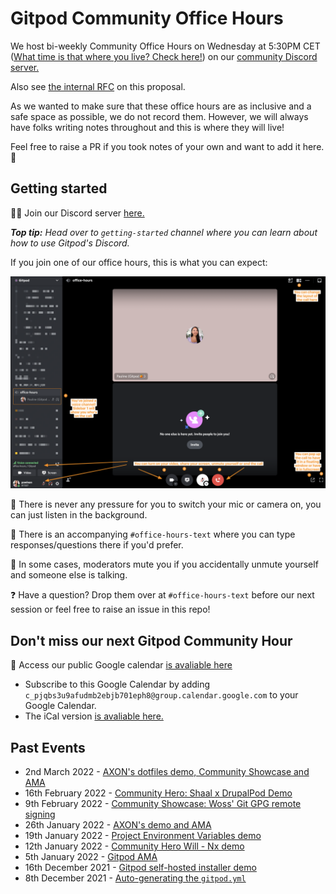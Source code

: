 # Gitpod Community Office Hours

We host bi-weekly Community Office Hours on Wednesday at 5:30PM CET ([What time is that where you live? Check here!](https://www.timeanddate.com/worldclock/converter.html?iso=20211216T163000&p1=tz_gmt&p2=tz_cet&p3=tz_pt&p4=240)) on our [community Discord server.](https://www.gitpod.io/chat)

Also see [the internal RFC](https://www.notion.so/gitpod/Gitpod-Community-Office-Hours-e85cc0d0a92644409635956292bf6b01) on this proposal.

As we wanted to make sure that these office hours are as inclusive and a safe space as possible, we do not record them. However, we will always have folks writing notes throughout and this is where they will live!

Feel free to raise a PR if you took notes of your own and want to add it here. 🧡

## Getting started

👋🏼 Join our Discord server [here.](https://www.gitpod.io/chat)

_**Top tip:** Head over to `getting-started` channel where you can learn about how to use Gitpod's Discord._

If you join one of our office hours, this is what you can expect:

![office-hours screenshot](screenshot.png)

📝 There is never any pressure for you to switch your mic or camera on, you can just listen in the background.

💬 There is an accompanying `#office-hours-text` where you can type responses/questions there if you'd prefer.

🚫 In some cases, moderators mute you if you accidentally unmute yourself and someone else is talking.

❓ Have a question? Drop them over at `#office-hours-text` before our next session or feel free to raise an issue in this repo!

## Don't miss our next Gitpod Community Hour

📅 Access our public Google calendar [is avaliable here](https://calendar.google.com/calendar/embed?src=c_pjqbs3u9afudmb2ebjb701eph8%40group.calendar.google.com&ctz=Europe%2FLondon)

- Subscribe to this Google Calendar by adding `c_pjqbs3u9afudmb2ebjb701eph8@group.calendar.google.com` to your Google Calendar.
- The iCal version [is avaliable here.](https://calendar.google.com/calendar/ical/c_pjqbs3u9afudmb2ebjb701eph8%40group.calendar.google.com/public/basic.ics)

## Past Events

- 2nd March 2022 - [AXON's dotfiles demo, Community Showcase and AMA](./2022/03/2022-03-02.md)
- 16th February 2022 - [Community Hero: Shaal x DrupalPod Demo](./2022/02/2022-02-16.md)
- 9th February 2022 - [Community Showcase: Woss' Git GPG remote signing](./2022/02/2022-02-09.md)
- 26th January 2022 - [AXON's demo and AMA](./2022/01/2022-01-26.md)
- 19th January 2022 - [Project Environment Variables demo](./2022/01/2022-01-19.md)
- 12th January 2022 - [Community Hero Will - Nx demo](./2022/01/2022-01-12.md)
- 5th January 2022 - [Gitpod AMA](./2022/01/2022-01-05.md)
- 16th December 2021 - [Gitpod self-hosted installer demo](./2021/12/2021-12-16.md)
- 8th December 2021 - [Auto-generating the `gitpod.yml`](./2021/12/2021-12-08.md)

